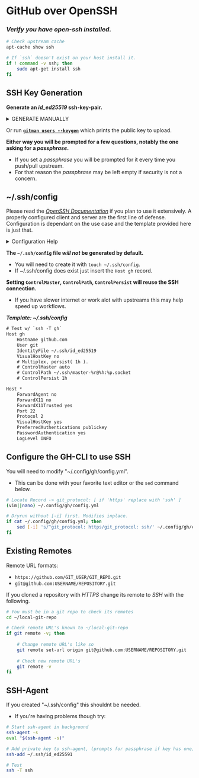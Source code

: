 # GitHub over OpenSSH

### *Verify you have open-ssh installed.*
```bash
# Check upstream cache
apt-cache show ssh

# If `ssh` doesn't exist on your host install it.
if ! command -v ssh; then
    sudo apt-get install ssh
fi
```

## SSH Key Generation
**Generate an *id_ed25519* ssh-key-pair.**

<details><summary>GENERATE MANUALLY</summary>
<p>
    
***Please run `man ssh-keygen`, this is just an outline.***

**Create key --type:id_ed25519 with your_github_email for its --comment**

```bash
$ ssh-keygen -t id_ed25591 -C 'GITHUB_EMAIL@EMAIL.com'
> <use defaults>
```

**Two files should have been created in *~/.ssh/***
* *id_ed22519* - PRIVATE KEY. Keep this secure.
    ```bash
    $ cat ~/.ssh/config/id_ed25519
    --BEGIN OPENSSH PRIVATE KEY--
        LONG-RANDOM-STRING
    ---END OPENSSH PRIVATE KEY---
    ```
* *id_ed25519.pub* - PUBLIC KEY. Upload this to GitHub.
    ```bash
    $ cat ~/.ssh/config/id_ed25519.pub
    ssh-ed25519 <SHA-STRING> GITHUB_EMAIL@EMAIL.com 
    ```
---

</p>
</details>
    
Or run [**`gitman users --keygen`**](bin/users.sh) which prints the public key to upload.
        
**Either way you will be prompted for a few questions, notably the one asking for a *passphrase*.**
* If you set a *passphrase* you will be prompted for it every time you push/pull upstream.
* For that reason the *passphrase* may be left empty if security is not a concern.

## ~/.ssh/config

Please read the [*OpenSSH Documentation*](https://www.openssh.com/) if you plan to use it extensively.
A properly configured client and server are the first line of defense.
Configuration is dependant on the use case and the template provided here is just that.

<details><summary>Configuration Help</summary>
<p>

*SSH Manual Pages*
```bash
man ssh

# SSH Client config (outgoing)
man ssh_config

# SSH Server config (incoming)
man sshd_config
```

*From system "/etc/ssh/ssh_config" file.*
```txt
Any configuration value is only changed the first time it is set.
Thus, host-specific definitions should be at the beginning of the
configuration file, and defaults at the end. 
```
---

</p>
</details>

**The `~/.ssh/config` file *will not* be generated by default.**
* You will need to create it with `touch ~/.ssh/config`.
* If ~/.ssh/config does exist just insert the `Host gh` record.

**Setting `ControlMaster`, `ControlPath`, `ControlPersist` will reuse the SSH connection.**
* If you have slower internet or work alot with upstreams this may help speed up workflows.

***Template: ~/.ssh/config***
```txt
# Test w/ `ssh -T gh`
Host gh
    Hostname github.com
    User git
    IdentityFile ~/.ssh/id_ed25519
    VisualHostKey no
    # Multiplex, persist( 1h ).
    # ControlMaster auto
    # ControlPath ~/.ssh/master-%r@%h:%p.socket
    # ControlPersist 1h

Host *
    ForwardAgent no
    ForwardX11 no
    ForwardX11Trusted yes
    Port 22
    Protocol 2
    VisualHostKey yes
    PreferredAuthentications publickey
    PasswordAuthentication yes
    LogLevel INFO
```

## Configure the GH-CLI to use SSH
You will need to modify "~/.config/gh/config.yml".
* This can be done with your favorite text editor or the `sed` command below.
```bash
# Locate Record -> git_protocol: [ if 'https' replace with 'ssh' ]
(vim||nano) ~/.config/gh/config.yml

# Dryrun without [-i] first. Modifies inplace.
if cat ~/.config/gh/config.yml; then
    sed [-i] 's/^git_protocol: https/git_protocol: ssh/' ~/.config/gh/config.yml
fi
```

## Existing Remotes
Remote URL formats:
* `https://github.com/GIT_USER/GIT_REPO.git`
* `git@github.com:USERNAME/REPOSITORY.git`

If you cloned a repository with *HTTPS* change its remote to *SSH* with the following.
```bash
# You must be in a git repo to check its remotes
cd ~/local-git-repo

# Check remote URL's known to ~/local-git-repo
if git remote -v; then
    
    # Change remote URL's like so
    git remote set-url origin git@github.com:USERNAME/REPOSITORY.git
    
    # Check new remote URL's    
    git remote -v
fi
```

## SSH-Agent
If you created "~/.ssh/config" this shouldnt be needed.
* If you're having problems though try:
```bash
# Start ssh-agent in background
ssh-agent -s
eval "$(ssh-agent -s)"

# Add private key to ssh-agent, (prompts for passphrase if key has one)
ssh-add ~/.ssh/id_ed25591

# Test
ssh -T ssh
```
